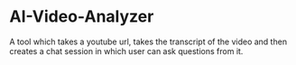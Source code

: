 # AI-Video-Analyzer
A tool which takes a youtube url, takes the transcript of the video and then creates a chat session in which user can ask questions from it.

